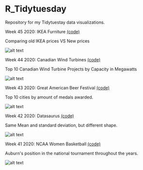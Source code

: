 # R_Tidytuesday
Repository for my Tidytuestay data visualizations.

Week 45 2020: IKEA Furniture [(code)](https://github.com/Zetluis/R_Tidytuesday/blob/master/W45_IKEA_Furniture/W45_IKEA_Furniture.R)

Comparing old IKEA prices VS New prices

![alt text](https://github.com/Zetluis/R_Tidytuesday/blob/master/W45_IKEA_Furniture/ikea_plot.png)

Week 44 2020: Canadian Wind Turbines [(code)](https://github.com/Zetluis/R_Tidytuesday/blob/master/W44_Canadian_Wind_Turbines/W44_Canadian_Wind_Turbines.R)

Top 10 Canadian Wind Turbine Projects by Capacity in Megawatts

![alt text](https://github.com/Zetluis/R_Tidytuesday/blob/master/W44_Canadian_Wind_Turbines/wind%20tablePNG.PNG?raw=true)

Week 43 2020: Great American Beer Festival [(code)](https://github.com/Zetluis/R_Tidytuesday/blob/master/W43_Beer_Awards/W43_Beer_Awards.R)

Top 10 cities by amount of medals awarded.

![alt text](https://github.com/Zetluis/R_Tidytuesday/blob/master/W43_Beer_Awards/GABF.png)

Week 42 2020: Datasaurus [(code)](https://github.com/Zetluis/R_Tidytuesday/blob/master/W42_datasaurus/W42_datasaurus.R)

Same Mean and standard deviation, but different shape.

![alt text](https://github.com/Zetluis/R_Tidytuesday/blob/master/W42_datasaurus/datasaurus.png)

Week 41 2020: NCAA Women Basketball [(code)](https://github.com/Zetluis/R_Tidytuesday/blob/master/Tidytuesday41_NCAA_women_basketball/Auburn.R)

Auburn's position in the national tournament throughout the years. 

![alt text](https://github.com/Zetluis/R_Tidytuesday/blob/master/Tidytuesday41_NCAA_women_basketball/Team_position.png)


